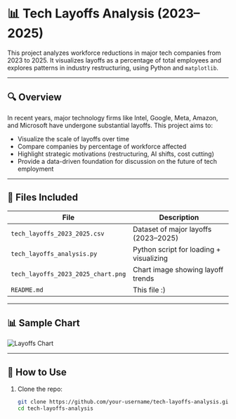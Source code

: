 # 📊 Tech Layoffs Analysis (2023–2025)

This project analyzes workforce reductions in major tech companies from 2023 to 2025. It visualizes layoffs as a percentage of total employees and explores patterns in industry restructuring, using Python and `matplotlib`.

---

## 🔍 Overview

In recent years, major technology firms like Intel, Google, Meta, Amazon, and Microsoft have undergone substantial layoffs. This project aims to:

- Visualize the scale of layoffs over time
- Compare companies by percentage of workforce affected
- Highlight strategic motivations (restructuring, AI shifts, cost cutting)
- Provide a data-driven foundation for discussion on the future of tech employment

---

## 📁 Files Included

| File                          | Description                              |
|------------------------------|------------------------------------------|
| `tech_layoffs_2023_2025.csv` | Dataset of major layoffs (2023–2025)     |
| `tech_layoffs_analysis.py`   | Python script for loading + visualizing  |
| `tech_layoffs_2023_2025_chart.png` | Chart image showing layoff trends       |
| `README.md`                  | This file :)                             |

---

## 📊 Sample Chart

![Layoffs Chart](tech_layoffs_2023_2025_chart.png)

---

## 🚀 How to Use

1. Clone the repo:
   ```bash
   git clone https://github.com/your-username/tech-layoffs-analysis.git
   cd tech-layoffs-analysis
